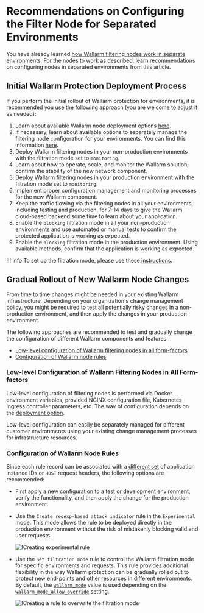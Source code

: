 # Recommendations on Configuring the Filter Node for Separated Environments

You have already learned [how Wallarm filtering nodes work in separate environments](how-wallarm-in-separated-environments-works.md). For the nodes to work as described, learn recommendations on configuring nodes in separated environments from this article.

## Initial Wallarm Protection Deployment Process

If you perform the initial rollout of Wallarm protection for environments, it is recommended you use the following approach (you are welcome to adjust it as needed):

1. Learn about available Wallarm node deployment options [here](../../supported-platforms.md).
2. If necessary, learn about available options to separately manage the filtering node configuration for your environments. You can find this information [here](how-wallarm-in-separated-environments-works.md#relevant-wallarm-features).
3. Deploy Wallarm filtering nodes in your non-production environments with the filtration mode set to `monitoring`.
4. Learn about how to operate, scale, and monitor the Wallarm solution; confirm the stability of the new network component.
5. Deploy Wallarm filtering nodes in your production environment with the filtration mode set to `monitoring`.
6. Implement proper configuration management and monitoring processes for the new Wallarm component.
7. Keep the traffic flowing via the filtering nodes in all your environments, including testing and production, for 7-14 days to give the Wallarm cloud‑based backend some time to learn about your application.
8. Enable the `blocking` filtration mode in all your non-production environments and use automated or manual tests to confirm the protected application is working as expected.
9. Enable the `blocking` filtration mode in the production environment. Using available methods, confirm that the application is working as expected.

!!! info
    To set up the filtration mode, please use these [instructions](../../configure-wallarm-mode.md).

## Gradual Rollout of New Wallarm Node Changes

From time to time changes might be needed in your existing Wallarm infrastructure. Depending on your organization's change management policy, you might be required to test all potentially risky changes in a non-production environment, and then apply the changes in your production environment.

The following approaches are recommended to test and gradually change the configuration of different Wallarm components and features:
* [Low-level configuration of Wallarm filtering nodes in all form-factors](#low-level-onfiguration-of-wallarm-filtering-nodes-in-all-form-factors)
* [Configuration of Wallarm node rules](#configuration-of-wallarm-node-rules)

### Low-level Configuration of Wallarm Filtering Nodes in All Form-factors

Low-level configuration of filtering nodes is performed via Docker environment variables, provided NGINX configuration file, Kubernetes Ingress controller parameters, etc. The way of configuration depends on the [deployment option](../../supported-platforms.md). 

Low-level configuration can easily be separately managed for different customer environments using your existing change management processes for infrastructure resources.

### Configuration of Wallarm Node Rules

Since each rule record can be associated with a [different set](how-wallarm-in-separated-environments-works.md#resource-identification) of application instance IDs or `HOST` request headers, the following options are recommended:

* First apply a new configuration to a test or development environment, verify the functionality, and then apply the change for the production environment.
* Use the `Create regexp-based attack indicator` rule in the `Experimental` mode. This mode allows the rule to be deployed directly in the production environment without the risk of mistakenly blocking valid end user requests.

    ![!Creating experimental rule](../../../images/admin-guides/configuration-guides/waf-in-separate-environments/define-attack-experimental.png)

* Use the `Set filtration mode` rule to control the Wallarm filtration mode for specific environments and requests. This rule provides additional flexibility in the way Wallarm protection can be gradually rolled out to protect new end-points and other resources in different environments. By default, the [`wallarm_mode`](../../configure-parameters-en.md#wallarm_mode) value is used depending on the [`wallarm_mode_allow_override`](../../configure-parameters-en.md#wallarm_mode_allow_override) setting.

    ![!Creating a rule to overwrite the filtration mode](../../../images/admin-guides/configuration-guides/waf-in-separate-environments/rule-overwrite-filtering-mode.png)